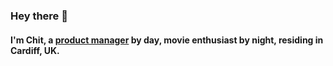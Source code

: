 ### Hey there 👋


#### I'm Chit, a [product manager](https://chitminthu.notion.site/Chit-s-Portfolio-d9d051770ba544f68d0a64127c3efcd1) by day, movie enthusiast by night, residing in Cardiff, UK.

